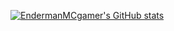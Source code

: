 [![EndermanMCgamer's GitHub stats](https://github-readme-stats.vercel.app/api?username=EndermanMCgamer)](https://github.com/anuraghazra/github-readme-stats)
